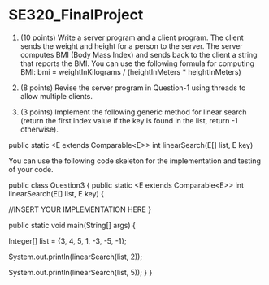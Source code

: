 # SE320_FinalProject
1. (10 points) Write a server program and a client program. The client sends the weight  and height for a person to the server. 
The server computes BMI (Body Mass Index) and  sends back to the client a string that reports the BMI. 
You can use the following formula  for computing BMI:     bmi = weightInKilograms / (heightInMeters * heightInMeters)    

2. (8 points) Revise the server program in Question-1 using threads to allow multiple  clients.    

3. (3 points) Implement the following generic method for linear search (return the first  index value if the key is found in the list, return -1 otherwise).  

public static &lt;E extends Comparable&lt;E>> 
int linearSearch(E[] list, E key)  

You can use the following code skeleton for the implementation and testing of your  code.    

public class Question3 {    public static &lt;E extends Comparable&lt;E>> int linearSearch(E[] list, E  key) {     

//INSERT YOUR IMPLEMENTATION HERE    }        

public static void main(String[] args) {      

Integer[] list = {3, 4, 5, 1, -3, -5, -1};      

System.out.println(linearSearch(list, 2));      

System.out.println(linearSearch(list, 5));     }  } 
